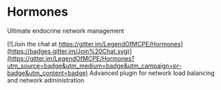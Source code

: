 # Hormones

Ultimate endocrine network management

[![Join the chat at https://gitter.im/LegendOfMCPE/Hormones](https://badges.gitter.im/Join%20Chat.svg)](https://gitter.im/LegendOfMCPE/Hormones?utm_source=badge&utm_medium=badge&utm_campaign=pr-badge&utm_content=badge)
Advanced plugin for network load balancing and network administration
